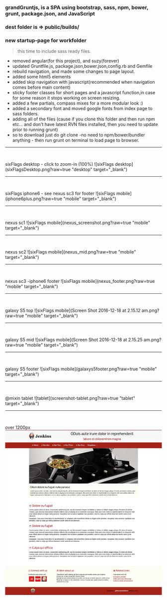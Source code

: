 ### grandGruntjs, is a SPA using bootstrap, sass, npm, bower, grunt, package.json, and JavaScript

### dest folder is => public/builds/

### new startup-page for workfolder
> this time to include sass ready files.


- removed angular(for this project), and suzy(forever)
- updated Gruntfile.js, package.json,bower.json,config.rb and Gemfile 
- rebuild navigation, and made some changes to page layout.
- added some html5 elements
- added skip navigation with javascript(recommended when navigation
  comes before main content)
- sticky footer classes for short pages and a javascript function,in 
  case for some reason it stops working on screen resizing.
- added a few partials, compass mixes for a more modular look :)
- added a secondary font and moved google fonts from index page to 
  sass folders.
- adding all of the files (cause if you clone this folder and then run npm etc... and don't have latest RVN files 
  installed, then you need to update prior to running grunt)
- so to download just do git clone -no need to npm/bower/bundler anything -  then run grunt on terminal to load page
  to browser.


<hr />
  
  <br />
  
  sixFlags desktop - click to zoom-in (100%)
  ![sixFlags desktop](sixFlagsDesktop.png?raw=true "desktop" target="_blank")
  
  
  
  <hr />
  
  <br />
  
  sixFlags iphone6 - see nexus sc3 for footer
  ![sixFlags mobile](iphone6plus.png?raw=true "mobile" target="_blank")
  
  
  <hr />
  
  <br />
  
  nexus sc1 
  ![sixFlags mobile](nexus_screenshot.png?raw=true "mobile" target="_blank")
  
  <hr />
  
  <br />
  
  nexus sc2
  ![sixFlags mobile](nexus_mid.png?raw=true "mobile" target="_blank")
  
  <hr />
  
  <br />
  
  nexus sc3 -iphone6 footer 
  ![sixFlags mobile](nexus_footer.png?raw=true "mobile" target="_blank")
  
  
  
  <hr />
  
  <br />
  
  galaxy S5 top
  ![sixFlags mobile](Screen Shot 2016-12-18 at 2.15.12 am.png?raw=true "mobile" target="_blank")
  
  
  <hr />
  
  <br />
  
  galaxy S5 mid
  ![sixFlags mobile](Screen Shot 2016-12-18 at 2.15.25 am.png?raw=true "mobile" target="_blank")
  
  
  <hr />
  
  <br />
  
  galaxy S5 footer
  ![sixFlags mobile](galaxys5footer.png?raw=true "mobile" target="_blank")
  
  
  
  
  




<hr />
  
  <br />
  
  @mixin tablet
  ![tablet](screenshot-tablet.png?raw=true "tablet" target="_blank")
  
  
  <hr />
  
  <br />
  
  over 1200px
  ![desktop](screenshot-over1200.png?raw=true "desktop")
  



 







